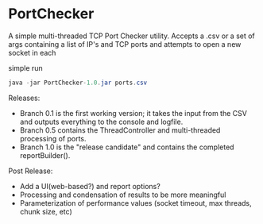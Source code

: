 PortChecker
===========

A simple multi-threaded TCP Port Checker utility. Accepts a .csv or a set of args containing a list of IP's and TCP ports and attempts to open a new socket in each

 simple run  
````java
java -jar PortChecker-1.0.jar ports.csv
````

Releases:
<ul>
<li>Branch 0.1 is the first working version; it takes the input from the CSV and outputs everything to the console and logfile.</li>
<li>Branch 0.5 contains the ThreadController and multi-threaded processing of ports.</li>
<li>Branch 1.0 is the "release candidate" and contains the completed reportBuilder().</li>
</ul>

Post Release: 
<ul>
<li>Add a UI(web-based?) and report options?</li>
<li>Processing and condensation of results to be more meaningful</li>
<li>Parameterization of performance values (socket timeout, max threads, chunk size, etc)</li>
</ul>
